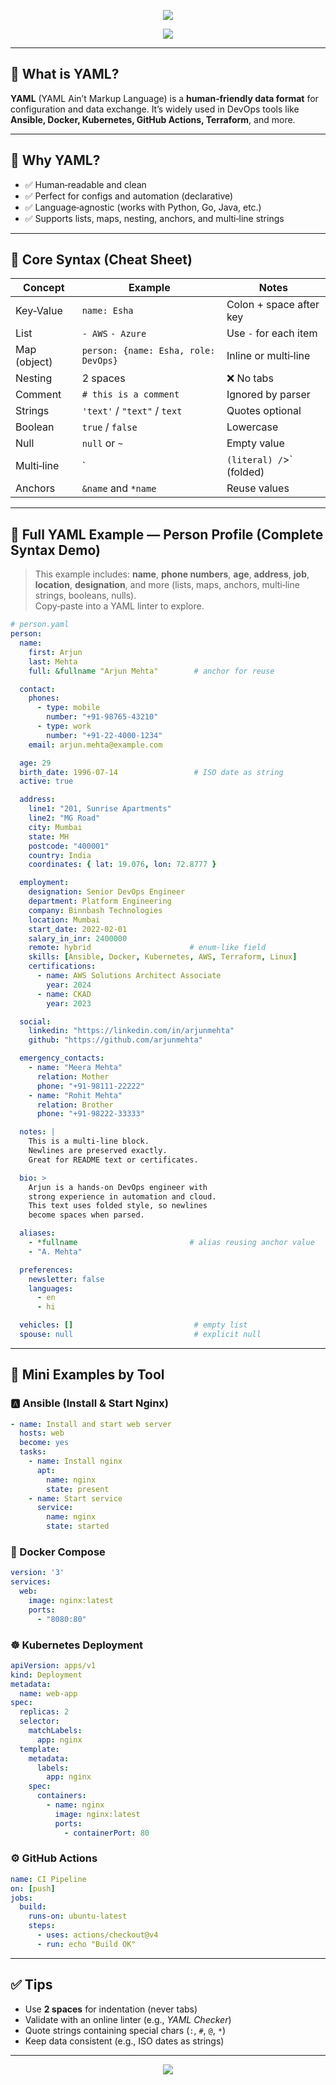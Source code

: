 <!-- HEADER -->
<p align="center">
  <img src="https://capsule-render.vercel.app/api?type=waving&color=0:0A192F,100:1E90FF&height=200&section=header&text=📘%20YAML%20Complete%20Guide&fontSize=34&fontColor=ffffff&animation=twinkling"/>
</p>

<p align="center">
  <img src="https://readme-typing-svg.herokuapp.com?duration=4000&pause=800&color=1E90FF&center=true&vCenter=true&width=950&lines=Understanding+YAML;Why+We+Use+It+in+DevOps+and+Automation;Syntax%2C+Rules%2C+and+Real+Examples"/>
</p>

---

## 🧠 What is YAML?
**YAML** (YAML Ain’t Markup Language) is a **human‑friendly data format** for configuration and data exchange. It’s widely used in DevOps tools like **Ansible, Docker, Kubernetes, GitHub Actions, Terraform**, and more.

---

## 🎯 Why YAML?
- ✅ Human‑readable and clean
- ✅ Perfect for configs and automation (declarative)
- ✅ Language‑agnostic (works with Python, Go, Java, etc.)
- ✅ Supports lists, maps, nesting, anchors, and multi‑line strings

---

## 🧩 Core Syntax (Cheat Sheet)
| Concept | Example | Notes |
|---|---|---|
| Key‑Value | `name: Esha` | Colon + space after key |
| List | `- AWS` `- Azure` | Use `-` for each item |
| Map (object) | `person: {name: Esha, role: DevOps}` | Inline or multi‑line |
| Nesting | 2 spaces | ❌ No tabs |
| Comment | `# this is a comment` | Ignored by parser |
| Strings | `'text'` / `"text"` / `text` | Quotes optional |
| Boolean | `true` / `false` | Lowercase |
| Null | `null` or `~` | Empty value |
| Multi‑line | `|` (literal) / `>` (folded) | Keep vs. fold newlines |
| Anchors | `&name` and `*name` | Reuse values |

---

## 🧾 Full YAML Example — **Person Profile** (Complete Syntax Demo)

> This example includes: **name**, **phone numbers**, **age**, **address**, **job**, **location**, **designation**, and more (lists, maps, anchors, multi‑line strings, booleans, nulls).  
> Copy‑paste into a YAML linter to explore.

```yaml
# person.yaml
person:
  name:
    first: Arjun
    last: Mehta
    full: &fullname "Arjun Mehta"        # anchor for reuse

  contact:
    phones:
      - type: mobile
        number: "+91-98765-43210"
      - type: work
        number: "+91-22-4000-1234"
    email: arjun.mehta@example.com

  age: 29
  birth_date: 1996-07-14                 # ISO date as string
  active: true

  address:
    line1: "201, Sunrise Apartments"
    line2: "MG Road"
    city: Mumbai
    state: MH
    postcode: "400001"
    country: India
    coordinates: { lat: 19.076, lon: 72.8777 }

  employment:
    designation: Senior DevOps Engineer
    department: Platform Engineering
    company: Binnbash Technologies
    location: Mumbai
    start_date: 2022-02-01
    salary_in_inr: 2400000
    remote: hybrid                      # enum-like field
    skills: [Ansible, Docker, Kubernetes, AWS, Terraform, Linux]
    certifications:
      - name: AWS Solutions Architect Associate
        year: 2024
      - name: CKAD
        year: 2023

  social:
    linkedin: "https://linkedin.com/in/arjunmehta"
    github: "https://github.com/arjunmehta"

  emergency_contacts:
    - name: "Meera Mehta"
      relation: Mother
      phone: "+91-98111-22222"
    - name: "Rohit Mehta"
      relation: Brother
      phone: "+91-98222-33333"

  notes: |
    This is a multi-line block.
    Newlines are preserved exactly.
    Great for README text or certificates.

  bio: >
    Arjun is a hands-on DevOps engineer with
    strong experience in automation and cloud.
    This text uses folded style, so newlines
    become spaces when parsed.

  aliases:
    - *fullname                         # alias reusing anchor value
    - "A. Mehta"

  preferences:
    newsletter: false
    languages:
      - en
      - hi

  vehicles: []                           # empty list
  spouse: null                           # explicit null
```

---

## 🧪 Mini Examples by Tool

### 🅰️ Ansible (Install & Start Nginx)
```yaml
- name: Install and start web server
  hosts: web
  become: yes
  tasks:
    - name: Install nginx
      apt:
        name: nginx
        state: present
    - name: Start service
      service:
        name: nginx
        state: started
```

### 🐳 Docker Compose
```yaml
version: '3'
services:
  web:
    image: nginx:latest
    ports:
      - "8080:80"
```

### ☸️ Kubernetes Deployment
```yaml
apiVersion: apps/v1
kind: Deployment
metadata:
  name: web-app
spec:
  replicas: 2
  selector:
    matchLabels:
      app: nginx
  template:
    metadata:
      labels:
        app: nginx
    spec:
      containers:
        - name: nginx
          image: nginx:latest
          ports:
            - containerPort: 80
```

### ⚙️ GitHub Actions
```yaml
name: CI Pipeline
on: [push]
jobs:
  build:
    runs-on: ubuntu-latest
    steps:
      - uses: actions/checkout@v4
      - run: echo "Build OK"
```

---

## ✅ Tips
- Use **2 spaces** for indentation (never tabs)
- Validate with an online linter (e.g., *YAML Checker*)
- Quote strings containing special chars (`:`, `#`, `@`, `*`)
- Keep data consistent (e.g., ISO dates as strings)

---

<p align="center">
  <img src="https://capsule-render.vercel.app/api?type=waving&color=0:1E90FF,100:0A192F&height=140&section=footer"/>
</p>
